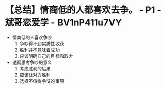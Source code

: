 # 【总结】情商低的人都喜欢去争。 - P1 - 斌哥恋爱学 - BV1nP411u7VY

-   情商低的人喜欢争吵
    1.  争吵得不到实质性收获
    2.  胜利并不意味着成功
    3.  应该明确自己的目标和取舍
-   透彻思考争吵的意义
    1.  考虑胜利的后果
    2.  应该让对方胜利
    3.  选择不值得争辩的事项